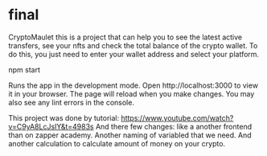 # final
CryptoMaulet this is a project that can help you to see the latest active transfers, see your nfts and check the total balance of the crypto wallet. To do this, you just need to enter your wallet address and select your platform.

npm start

Runs the app in the development mode.
Open http://localhost:3000 to view it in your browser.
The page will reload when you make changes.
You may also see any lint errors in the console.

This project was done by tutorial: https://www.youtube.com/watch?v=C9yA8LcJsIY&t=4983s
And there few changes: like a another frontend than on zapper academy. Another naming of variabled that we need. And another calculation to calculate amount of money on your crypto.
